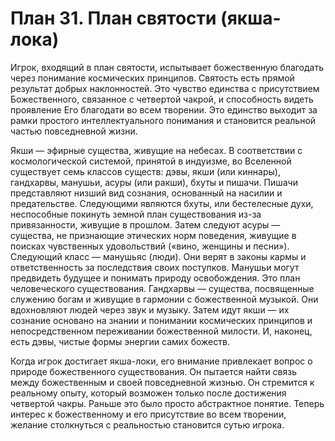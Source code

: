 # План 31. План святости (якша-лока)

Игрок, входящий в план святости, испытывает божественную благодать через понимание космических принципов. Святость есть прямой результат добрых наклонностей. Это чувство единства с присутствием Божественного, связанное с четвертой чакрой, и способность видеть проявление Его благодати во всем творении. Это единство выходит за рамки простого интеллектуального понимания и становится реальной частью повседневной жизни.

Якши — эфирные существа, живущие на небесах. В соответствии с космологической системой, принятой в индуизме, во Вселенной существует семь классов существ: дэвы, якши (или киннары), гандхарвы, манушьи, асуры (или ракши), бхуты и пишачи. Пишачи представляют низший вид сознания, основанный на насилии и предательстве. Следующими являются бхуты, или бестелесные духи, неспособные покинуть земной план существования из-за привязанности, живущие в прошлом. Затем следуют асуры — существа, не признающие этических норм поведения, живущие в поисках чувственных удовольствий («вино, женщины и песни»). Следующий класс — манушьяс (люди). Они верят в законы кармы и ответственность за последствия своих поступков. Манушьи могут предвидеть будущее и понимать природу освобождения. Это план человеческого существования. Гандхарвы — существа, посвященные служению богам и живущие в гармонии с божественной музыкой. Они вдохновляют людей через звук и музыку. Затем идут якши — их сознание основано на знании и понимании космических принципов и непосредственном переживании божественной милости. И, наконец, есть дэвы, чистые формы энергии самих божеств.

Когда игрок достигает якша-локи, его внимание привлекает вопрос о природе божественного существования. Он пытается найти связь между божественным и своей повседневной жизнью. Он стремится к реальному опыту, который возможен только после достижения четвертой чакры. Раньше это было просто абстрактное понятие. Теперь интерес к божественному и его присутствие во всем творении, желание столкнуться с реальностью становится сутью игрока.
